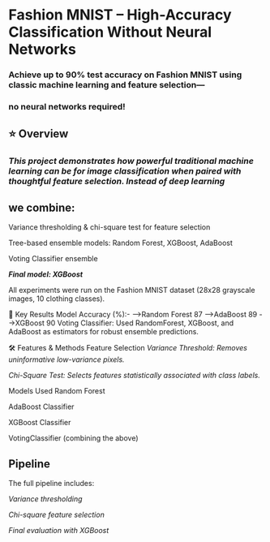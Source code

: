 # Fashion MNIST – High-Accuracy Classification Without Neural Networks
### Achieve up to 90% test accuracy on Fashion MNIST using classic machine learning and feature selection—
### no neural networks required!

## ⭐ Overview
 ### *This project demonstrates how powerful traditional machine learning can be for image classification when paired with thoughtful feature selection. Instead of deep learning*
 
## we combine:

Variance thresholding & chi-square test for feature selection

Tree-based ensemble models: Random Forest, XGBoost, AdaBoost

Voting Classifier ensemble

***Final model: XGBoost***

All experiments were run on the Fashion MNIST dataset (28x28 grayscale images, 10 clothing classes).

🚦 Key Results
Model	Accuracy (%):-
-->Random Forest	87
-->AdaBoost	89
-->XGBoost	90
Voting Classifier: Used RandomForest, XGBoost, and AdaBoost as estimators for robust ensemble predictions.

🛠️ Features & Methods
Feature Selection
*Variance Threshold: Removes uninformative low-variance pixels.*

*Chi-Square Test: Selects features statistically associated with class labels.*

Models Used
Random Forest

AdaBoost Classifier

XGBoost Classifier

VotingClassifier (combining the above)

## Pipeline
The full pipeline includes:

*Variance thresholding*

*Chi-square feature selection*

*Final evaluation with XGBoost*

